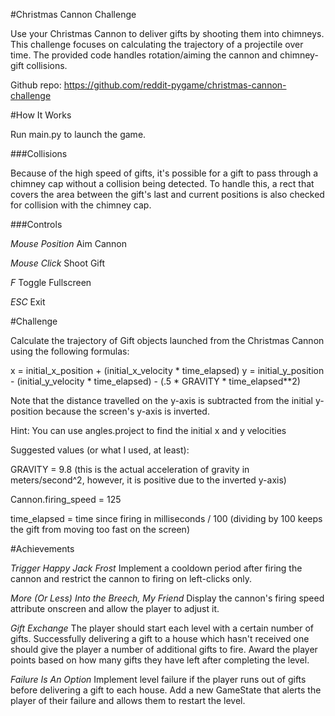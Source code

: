 #Christmas Cannon Challenge

Use your Christmas Cannon to deliver gifts by shooting them into chimneys. This challenge focuses on calculating the trajectory of a projectile over time. The provided code handles rotation/aiming the cannon and chimney-gift collisions.


Github repo: https://github.com/reddit-pygame/christmas-cannon-challenge

#How It Works

Run main.py to launch the game.

###Collisions

Because of the high speed of gifts, it's possible for a gift to pass through a chimney cap without a collision being detected. To handle this, a rect that covers the area between
 the gift's last and current positions is also checked for collision with the chimney cap.

###Controls

*Mouse Position* Aim Cannon

*Mouse Click* Shoot Gift

*F* Toggle Fullscreen

*ESC* Exit

#Challenge

Calculate the trajectory of Gift objects launched from the Christmas Cannon using the following formulas:

x = initial_x_position + (initial_x_velocity * time_elapsed)
y = initial_y_position - (initial_y_velocity * time_elapsed) - (.5 * GRAVITY * time_elapsed**2)

Note that the distance travelled on the y-axis is subtracted from the initial y-position because the screen's y-axis is inverted.

Hint: You can use angles.project to find the initial x and y velocities

Suggested values (or what I used, at least):

GRAVITY = 9.8 (this is the actual acceleration of gravity in meters/second^2, however, it is positive due to the inverted y-axis)

Cannon.firing_speed = 125 

time_elapsed = time since firing in milliseconds / 100 (dividing by 100 keeps the gift from moving too fast on the screen)

#Achievements

*Trigger Happy Jack Frost* Implement a cooldown period after firing the cannon and restrict the cannon to firing on left-clicks only.

*More (Or Less) Into the Breech, My Friend* Display the cannon's firing speed attribute onscreen and allow the player to adjust it.

*Gift Exchange* The player should start each level with a certain number of gifts. Successfully delivering a gift to a house which hasn't received one
 should give the player a number of additional gifts to fire. Award the player points based on how many gifts they have left after completing the level.
 
*Failure Is An Option* Implement level failure if the player runs out of gifts before delivering a gift to each house. Add a new GameState that alerts the
 player of their failure and allows them to restart the level.


